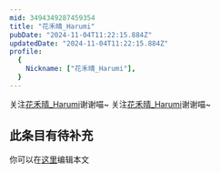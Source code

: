 ```yaml
---
mid: 3494349287459354
title: "花禾晴_Harumi"
pubDate: "2024-11-04T11:22:15.884Z"
updatedDate: "2024-11-04T11:22:15.884Z"
profile:
  {
    Nickname: ["花禾晴_Harumi"],
  }
---
```


关注[花禾晴_Harumi](https://space.bilibili.com/3494349287459354)谢谢喵~ 关注[花禾晴_Harumi](https://space.bilibili.com/3494349287459354)谢谢喵~

## 此条目有待补充
你可以在[这里](https://github.com/Yuhanawa/VTuber.ICU-Content/edit/master/v/花禾晴_Harumi/index.md)编辑本文

